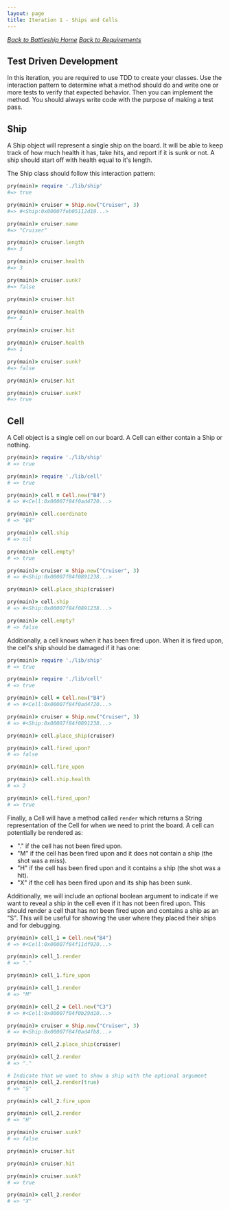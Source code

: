 ```yaml
---
layout: page
title: Iteration 1 - Ships and Cells
---
```


_[Back to Battleship Home](./index)_
_[Back to Requirements](./requirements)_

## Test Driven Development

In this iteration, you are required to use TDD to create your classes. Use the interaction pattern to determine what a method should do and write one or more tests to verify that expected behavior. Then you can implement the method. You should always write code with the purpose of making a test pass.

## Ship

A Ship object will represent a single ship on the board. It will be able to keep track of how much health it has, take hits, and report if it is sunk or not. A ship should start off with health equal to it's length.

The Ship class should follow this interaction pattern:

```ruby
pry(main)> require './lib/ship'
#=> true

pry(main)> cruiser = Ship.new("Cruiser", 3)
#=> #<Ship:0x00007feb05112d10...>

pry(main)> cruiser.name
#=> "Cruiser"

pry(main)> cruiser.length
#=> 3

pry(main)> cruiser.health
#=> 3

pry(main)> cruiser.sunk?
#=> false

pry(main)> cruiser.hit

pry(main)> cruiser.health
#=> 2

pry(main)> cruiser.hit

pry(main)> cruiser.health
#=> 1

pry(main)> cruiser.sunk?
#=> false

pry(main)> cruiser.hit

pry(main)> cruiser.sunk?
#=> true
```

## Cell

A Cell object is a single cell on our board. A Cell can either contain a Ship or nothing.

```ruby
pry(main)> require './lib/ship'
# => true

pry(main)> require './lib/cell'
# => true

pry(main)> cell = Cell.new("B4")
# => #<Cell:0x00007f84f0ad4720...>

pry(main)> cell.coordinate
# => "B4"

pry(main)> cell.ship
# => nil

pry(main)> cell.empty?
# => true

pry(main)> cruiser = Ship.new("Cruiser", 3)
# => #<Ship:0x00007f84f0891238...>

pry(main)> cell.place_ship(cruiser)

pry(main)> cell.ship
# => #<Ship:0x00007f84f0891238...>

pry(main)> cell.empty?
# => false
```

Additionally, a cell knows when it has been fired upon. When it is fired upon, the cell's ship should be damaged if it has one:

```ruby
pry(main)> require './lib/ship'
# => true

pry(main)> require './lib/cell'
# => true

pry(main)> cell = Cell.new("B4")
# => #<Cell:0x00007f84f0ad4720...>

pry(main)> cruiser = Ship.new("Cruiser", 3)
# => #<Ship:0x00007f84f0891238...>

pry(main)> cell.place_ship(cruiser)

pry(main)> cell.fired_upon?
# => false

pry(main)> cell.fire_upon

pry(main)> cell.ship.health
# => 2

pry(main)> cell.fired_upon?
# => true
```

Finally, a Cell will have a method called `render` which returns a String representation of the Cell for when we need to print the board. A cell can potentially be rendered as:

* "." if the cell has not been fired upon.
* "M" if the cell has been fired upon and it does not contain a ship (the shot was a miss).
* "H" if the cell has been fired upon and it contains a ship (the shot was a hit).
* "X" if the cell has been fired upon and its ship has been sunk.

Additionally, we will include an optional boolean argument to indicate if we want to reveal a ship in the cell even if it has not been fired upon. This should render a cell that has not been fired upon and contains a ship as an "S". This will be useful for showing the user where they placed their ships and for debugging.

```ruby
pry(main)> cell_1 = Cell.new("B4")
# => #<Cell:0x00007f84f11df920...>

pry(main)> cell_1.render
# => "."

pry(main)> cell_1.fire_upon

pry(main)> cell_1.render
# => "M"

pry(main)> cell_2 = Cell.new("C3")
# => #<Cell:0x00007f84f0b29d10...>

pry(main)> cruiser = Ship.new("Cruiser", 3)
# => #<Ship:0x00007f84f0ad4fb8...>

pry(main)> cell_2.place_ship(cruiser)

pry(main)> cell_2.render
# => "."

# Indicate that we want to show a ship with the optional argument
pry(main)> cell_2.render(true)
# => "S"

pry(main)> cell_2.fire_upon

pry(main)> cell_2.render
# => "H"

pry(main)> cruiser.sunk?
# => false

pry(main)> cruiser.hit

pry(main)> cruiser.hit

pry(main)> cruiser.sunk?
# => true

pry(main)> cell_2.render
# => "X"
```
